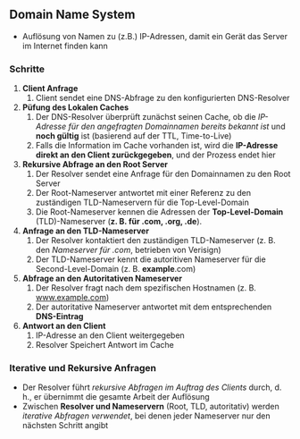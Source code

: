 ## Domain Name System
- Auflösung von Namen zu (z.B.) IP-Adressen, damit ein Gerät das Server im Internet finden kann 


### Schritte 
1. **Client Anfrage**
	1. Client sendet eine DNS-Abfrage zu den konfigurierten DNS-Resolver
2. **Püfung des Lokalen Caches**
	1. Der DNS-Resolver überprüft zunächst seinen Cache, ob die *IP-Adresse für den angefragten Domainnamen bereits bekannt ist* und **noch gültig** ist (basierend auf der TTL, Time-to-Live)
	2. Falls die Information im Cache vorhanden ist, wird die **IP-Adresse direkt an den Client zurückgegeben**, und der Prozess endet hier
3. **Rekursive Abfrage an den Root Server**
	1. Der Resolver sendet eine Anfrage für den Domainnamen zu den Root Server
	2. Der Root-Nameserver antwortet mit einer Referenz zu den zuständigen TLD-Nameservern für die Top-Level-Domain
	3. Die Root-Nameserver kennen die Adressen der **Top-Level-Domain** (TLD)-Nameserver (**z. B. für .com, .org, .de**).
4. **Anfrage an den TLD-Nameserver**
	1. Der Resolver kontaktiert den zuständigen TLD-Nameserver (z. B. den *Nameserver für .com*, betrieben von Verisign)
	2. Der TLD-Nameserver kennt die autoritiven Nameserver für die Second-Level-Domain (z. B. **example**.com)
5. **Abfrage an den Autoritativen Nameserver**
	1. Der Resolver fragt nach dem spezifischen Hostnamen (z. B. www.example.com)
	2. Der autoritative Nameserver antwortet mit dem entsprechenden **DNS-Eintrag**
6. **Antwort an den Client** 
	1. IP-Adresse an den Client weitergegeben 
	2. Resolver Speichert Antwort im Cache 

### Iterative und Rekursive Anfragen 
- Der Resolver führt *rekursive Abfragen im Auftrag des Clients* durch, d. h., er übernimmt die gesamte Arbeit der Auflösung
- Zwischen **Resolver und Nameservern** (Root, TLD, autoritativ) werden *iterative Abfragen verwendet*, bei denen jeder Nameserver nur den nächsten Schritt angibt